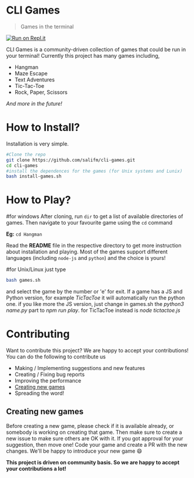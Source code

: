 # CLI Games

> Games in the terminal

[![Run on Repl.it](https://repl.it/badge/github/salifm/cli-games)](https://repl.it/@AllAwesome497/cli-games)

CLI Games is a community-driven collection of games that could be run in your terminal! Currently this project has many games including,
- Hangman
- Maze Escape
- Text Adventures
- Tic-Tac-Toe
- Rock, Paper, Scissors

*And more in the future!*

# How to Install?

Installation is very simple.

```bash
#Clone the repo
git clone https://github.com/salifm/cli-games.git
cd cli-games
#install the dependences for the games (for Unix systems and Lunix)
bash install-games.sh
```

# How to Play?
#for windows
After cloning, run `dir` to get a list of available directories of games. Then navigate to your favourite game using the `cd` command

**Eg:** `cd Hangman`

Read the **README** file in the respective directory to get more instruction about installation and playing.
Most of the games support different languages (including `node-js` and `python`) and the choice is yours!

#for Unix/Linux
just type
```sh
bash games.sh
```
and select the game by the number or 'e' for exit. If a game has a JS and Python version, for example *TicTacToe* it will automatically run the python one. if you like more the JS version, just change in games.sh the *python3 name.py* part to *npm run play*. for TicTacToe instead is *node tictactoe.js*

# Contributing

Want to contribute this project? We are happy to accept your contributions! You can do the following to contribute us

- Making / Implementing suggestions and new features
- Creating / Fixing bug reports
- Improving the performance
- [Creating new games](#creating-new-games)
- Spreading the word!

## Creating new games

Before creating a new game, please check if it is available already, or somebody is working on creating that game. Then make sure to create a new issue to make sure others are OK with it. If you got approval for your suggestion, then move one! Code your game and create a PR with the new changes. We'll be happy to introduce your new game :smile:

**This project is driven on community basis. So we are happy to accept your contributions a lot!**
